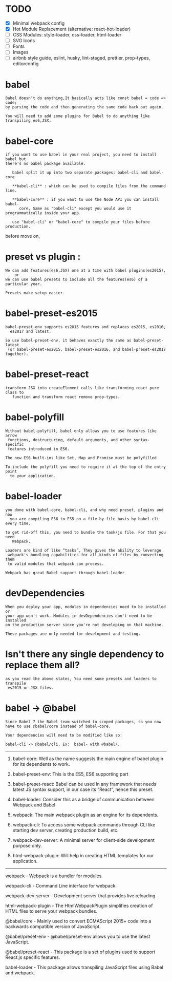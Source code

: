 # TODO
- [x] Minimal webpack config
- [x] Hot Module Replacement (alternative: react-hot-loader)
- [ ] CSS Modules: style-loader, css-loader, html-loader
- [ ] SVG Icons
- [ ] Fonts
- [ ] Images
- [ ] airbnb style guide, eslint, husky, lint-staged, prettier, prop-types, editorconfig

# babel
```
Babel doesn't do anything,It basically acts like const babel = code => code; 
by parsing the code and then generating the same code back out again.

You will need to add some plugins for Babel to do anything like transpiling es6,JSX.
```

# babel-core

```
if you want to use babel in your real project, you need to install babel but 
there's no babel package available.

   babel split it up into two separate packages: babel-cli and babel-core

   **babel-cli** : which can be used to compile files from the command line.

   **babel-core** : if you want to use the Node API you can install babel-
      core, Same as "babel-cli" except you would use it programmatically inside your app.

   use "babel-cli" or "babel-core" to compile your files before production.
```
before move on,

# preset vs plugin :

```
We can add features(es6,JSX) one at a time with babel plugins(es2015), 
    or 
we can use babel presets to include all the features(es6) of a particular year.

Presets make setup easier.
```

# babel-preset-es2015

```
babel-preset-env supports es2015 features and replaces es2015, es2016, 
  es2017 and latest.

So use babel-preset-env, it behaves exactly the same as babel-preset-latest 
 (or babel-preset-es2015, babel-preset-es2016, and babel-preset-es2017 together).
 ```

# babel-preset-react

```
transform JSX into createElement calls like transforming react pure class to 
   function and transform react remove prop-types.
```

# babel-polyfill

```
Without babel-polyfill, babel only allows you to use features like arrow 
 functions, destructuring, default arguments, and other syntax-specific 
 features introduced in ES6.

The new ES6 built-ins like Set, Map and Promise must be polyfilled

To include the polyfill you need to require it at the top of the entry point 
  to your application. 
```

# babel-loader

```
you done with babel-core, babel-cli, and why need preset, plugins and now 
  you are compiling ES6 to ES5 on a file-by-file basis by babel-cli every time.

to get rid-off this, you need to bundle the task/js file. For that you need 
   Webpack.

Loaders are kind of like “tasks”, They gives the ability to leverage 
 webpack's bundling capabilities for all kinds of files by converting them 
 to valid modules that webpack can process.

Webpack has great Babel support through babel-loader
```

# devDependencies

```
When you deploy your app, modules in dependencies need to be installed or 
your app won't work. Modules in devDependencies don't need to be installed 
on the production server since you're not developing on that machine.

These packages are only needed for development and testing.
```

# Isn't there any single dependency to replace them all?

```
as you read the above states, You need some presets and loaders to transpile 
 es2015 or JSX files.
```

# babel -> @babel

```
Since Babel 7 the Babel team switched to scoped packages, so you now 
have to use @babel/core instead of babel-core.

Your dependencies will need to be modified like so:

babel-cli -> @babel/cli. Ex:  babel- with @babel/.
```

---

1. babel-core: Well as the name suggests the main engine of babel plugin for its dependents to work.
2. babel-preset-env: This is the ES5, ES6 supporting part
3. babel-preset-react: Babel can be used in any framework that needs latest JS syntax support, in our case its “React”, hence this preset.
4. babel-loader: Consider this as a bridge of communication between Webpack and Babel

1. webpack: The main webpack plugin as an engine for its dependents.
2. webpack-cli: To access some webpack commands through CLI like starting dev server, creating production build, etc.
3. webpack-dev-server: A minimal server for client-side development purpose only.
4. html-webpack-plugin: Will help in creating HTML templates for our application.

---

webpack - Webpack is a bundler for modules.

webpack-cli - Command Line interface for webpack.

webpack-dev-server - Development server that provides live reloading.

html-webpack-plugin - The HtmlWebpackPlugin simplifies creation of HTML files to serve your webpack bundles.

@babel/core - Mainly used to convert ECMAScript 2015+ code into a backwards compatible version of JavaScript.

@babel/preset-env - @babel/preset-env allows you to use the latest JavaScript.

@babel/preset-react - This package is a set of plugins used to support React.js specific features.

babel-loader - This package allows transpiling JavaScript files using Babel and webpack.